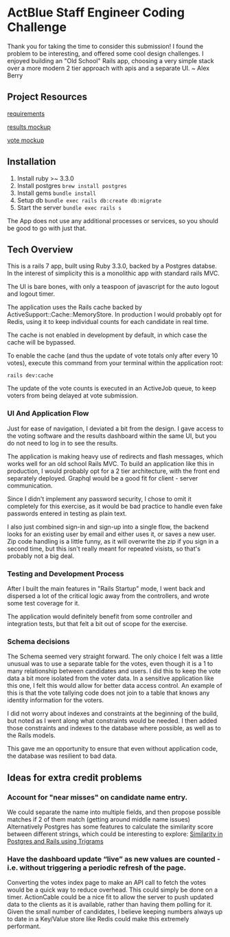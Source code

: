 # ActBlue Staff Engineer Coding Challenge

Thank you for taking the time to consider this submission! I found the problem to be interesting, and offered some cool design challenges.
I enjoyed building an "Old School" Rails app, choosing a very simple stack over a more modern 2 tier approach with apis and a separate UI.
 ~ Alex Berry

## Project Resources
[requirements](docs/%5BStaff%5D%20Voting%20Machine%20-%20Take-Home%20Technical%20Exercise%20_.docx)

[results mockup](docs/Results.png)

[vote mockup](docs/Vote.png)

## Installation
1) Install ruby >~ 3.3.0
1) Install postgres `brew install postgres`
1) Install gems `bundle install`
1) Setup db `bundle exec rails db:create db:migrate`
1) Start the server `bundle exec rails s`

The App does not use any additional processes or services, so you should be good to go with just that.

## Tech Overview
This is a rails 7 app, built using Ruby 3.3.0, backed by a Postgres databse.
In the interest of simplicity this is a monolithic app with standard rails MVC.

The UI is bare bones, with only a teaspoon of javascript for the auto logout and logout timer.

The application uses the Rails cache backed by ActiveSupport::Cache::MemoryStore. In production I would probably opt for
Redis, using it to keep individual counts for each candidate in real time.

The cache is not enabled in development by default, in which case the cache will be bypassed.

To enable the cache (and thus the update of vote totals only after every 10 votes), execute this command from your terminal within the application root:
```
rails dev:cache
```

The update of the vote counts is executed in an ActiveJob queue, to keep voters from being delayed at vote submission.

### UI And Application Flow
Just for ease of navigation, I deviated a bit from the design. I gave access to the voting software and the results dashboard
within the same UI, but you do not need to log in to see the results.

The application is making heavy use of redirects and flash messages, which works well for an old school Rails MVC.
To build an application like this in production, I would probably opt for a 2 tier architecture, with the front end separately deployed.
Graphql would be a good fit for client - server communication.

Since I didn't implement any password security, I chose to omit it completely for this exercise,
as it would be bad practice to handle even fake passwords entered in testing as plain text.

I also just combined sign-in and sign-up into a single flow, the backend looks for an existing user by email
and either uses it, or saves a new user. Zip code handling is a little funny, as it will overwrite the zip if you 
sign in a second time, but this isn't really meant for repeated visists, so that's probably not a big deal.

### Testing and Development Process
After I built the main features in "Rails Startup" mode, I went back and dispersed a lot of the critical logic away from
the controllers, and wrote some test coverage for it.

The application would definitely benefit from some controller and integration tests, but that felt a bit out of scope for the
exercise.

### Schema decisions
The Schema seemed very straight forward. The only choice I felt was a little unusual was to use a separate table for the 
votes, even though it is a 1 to many relationship between candidates and users. I did this to keep the vote data a bit more
isolated from the voter data. In a sensitive application like this one, I felt this would allow for better data access
control. An example of this is that the vote tallying code does not join to a table that knows any identity information for
the voters.

I did not worry about indexes and constraints at the beginning of the build, but noted as I went along what constraints would
be needed. I then added those constraints and indexes to the database where possible, as well as to the Rails models.

This gave me an opportunity to ensure that even without application code, the database was resilient to bad data.

## Ideas for extra credit problems

### Account for "near misses" on candidate name entry.
We could separate the name into multiple fields, and then propose possible matches if 2 of them match (getting around middle name issues)
Alternatively Postgres has some features to calculate the similarity score between different strings, which could be interesting to explore:
[Similarity in Postgres and Rails using Trigrams](https://pganalyze.com/blog/similarity-in-postgres-and-ruby-on-rails-using-trigrams)

### Have the dashboard update “live” as new values are counted - i.e. without triggering a periodic refresh of the page.
Converting the votes index page to make an API call to fetch the votes would be a quick way to reduce overhead. This could simply be done on a timer.
ActionCable could be a nice fit to allow the server to push updated data to the clients as it is available, rather than having them polling for it.
Given the small number of candidates, I believe keeping numbers always up to date in a Key/Value store like Redis could make this extremely performant.
